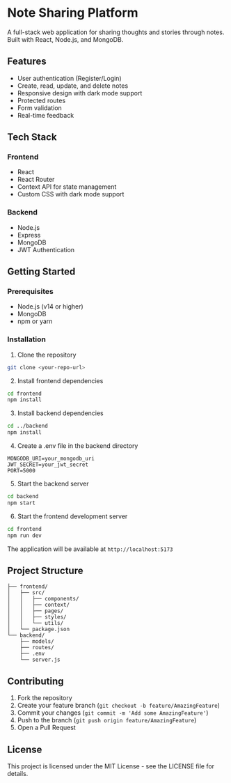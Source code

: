 # Note Sharing Platform

A full-stack web application for sharing thoughts and stories through notes. Built with React, Node.js, and MongoDB.

## Features

- User authentication (Register/Login)
- Create, read, update, and delete notes
- Responsive design with dark mode support
- Protected routes
- Form validation
- Real-time feedback

## Tech Stack

### Frontend
- React
- React Router
- Context API for state management
- Custom CSS with dark mode support

### Backend
- Node.js
- Express
- MongoDB
- JWT Authentication

## Getting Started

### Prerequisites
- Node.js (v14 or higher)
- MongoDB
- npm or yarn

### Installation

1. Clone the repository
```bash
git clone <your-repo-url>
```

2. Install frontend dependencies
```bash
cd frontend
npm install
```

3. Install backend dependencies
```bash
cd ../backend
npm install
```

4. Create a .env file in the backend directory
```
MONGODB_URI=your_mongodb_uri
JWT_SECRET=your_jwt_secret
PORT=5000
```

5. Start the backend server
```bash
cd backend
npm start
```

6. Start the frontend development server
```bash
cd frontend
npm run dev
```

The application will be available at `http://localhost:5173`

## Project Structure

```
├── frontend/
│   ├── src/
│   │   ├── components/
│   │   ├── context/
│   │   ├── pages/
│   │   ├── styles/
│   │   └── utils/
│   └── package.json
└── backend/
    ├── models/
    ├── routes/
    ├── .env
    └── server.js
```

## Contributing

1. Fork the repository
2. Create your feature branch (`git checkout -b feature/AmazingFeature`)
3. Commit your changes (`git commit -m 'Add some AmazingFeature'`)
4. Push to the branch (`git push origin feature/AmazingFeature`)
5. Open a Pull Request

## License

This project is licensed under the MIT License - see the LICENSE file for details. 
